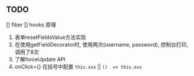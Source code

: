 
## TODO

[] fiber
[] hooks 原理

1. 表单resetFieldsValue方法实现
2. 在使用getFieldDecorator时, 使用两次(username, password), 控制台打印, 调用了8次
3. 了解forceUpdate API
4. onClick={} 花括号中配置 `this.xxx` || `()  => this.xxx`